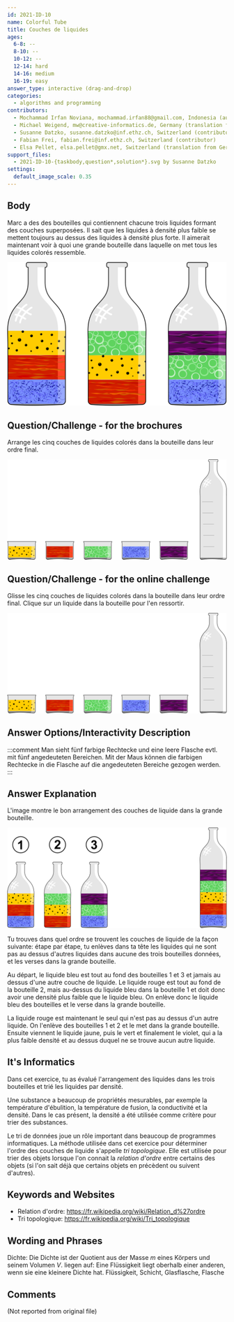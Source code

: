 ```yaml
---
id: 2021-ID-10
name: Colorful Tube
title: Couches de liquides
ages:
  6-8: --
  8-10: --
  10-12: --
  12-14: hard
  14-16: medium
  16-19: easy
answer_type: interactive (drag-and-drop)
categories:
  - algorithms and programming
contributors:
  - Mochammad Irfan Noviana, mochammad.irfan88@gmail.com, Indonesia (author)
  - Michael Weigend, mw@creative-informatics.de, Germany (translation from English into German)
  - Susanne Datzko, susanne.datzko@inf.ethz.ch, Switzerland (contributor, graphics)
  - Fabian Frei, fabian.frei@inf.ethz.ch, Switzerland (contributor)
  - Elsa Pellet, elsa.pellet@gmx.net, Switzerland (translation from German into French)
support_files:
  - 2021-ID-10-{taskbody,question*,solution*}.svg by Susanne Datzko
settings:
  default_image_scale: 0.35
---
```



## Body

Marc a des des bouteilles qui contiennent chacune trois liquides formant des couches superposées. Il sait que les liquides à densité plus faible se mettent toujours au dessus des liquides à densité plus forte. Il aimerait maintenant voir à quoi une grande bouteille dans laquelle on met tous les liquides colorés ressemble.

![](graphics/2021-ID-10-taskbody.svg "3 bouteilles avec des liquides colorés")


## Question/Challenge - for the brochures

Arrange les cinq couches de liquides colorés dans la bouteille dans leur ordre final. 


![](graphics/2021-ID-10-question.svg "liquides et bouteille")


## Question/Challenge - for the online challenge

Glisse les cinq couches de liquides colorés dans la bouteille dans leur ordre final. Clique sur un liquide dans la bouteille pour l'en ressortir.

![](interactivity/2021-ID-10-question-interactive.svg "question 2021-ID-10")


## Answer Options/Interactivity Description

<!-- empty -->

:::comment
Man sieht fünf farbige Rechtecke und eine leere Flasche evtl. mit fünf angedeuteten Bereichen. Mit der Maus können die farbigen Rechtecke in die Flasche auf die angedeuteten Bereiche gezogen werden.
:::


## Answer Explanation

L'image montre le bon arrangement des couches de liquide dans la grande bouteille.

![](graphics/2021-ID-10-solution-compatible.svg "Explications")

Tu trouves dans quel ordre se trouvent les couches de liquide de la façon suivante: étape par étape, tu enlèves dans ta tête les liquides qui ne sont pas au dessus d'autres liquides dans aucune des trois bouteilles données, et les verses dans la grande bouteille.

Au départ, le liquide bleu est tout au fond des bouteilles 1 et 3 et jamais au dessus d'une autre couche de liquide. Le liquide rouge est tout au fond de la bouteille 2, mais au-dessus du liquide bleu dans la bouteille 1 et doit donc avoir une densité plus faible que le liquide bleu. On enlève donc le liquide bleu des bouteilles et le verse dans la grande bouteille.

La liquide rouge est maintenant le seul qui n'est pas au dessus d'un autre liquide. On l'enlève des bouteilles 1 et 2 et le met dans la grande bouteille. Ensuite viennent le liquide jaune, puis le vert et finalement le violet, qui a la plus faible densité et au dessus duquel ne se trouve aucun autre liquide.


## It's Informatics

Dans cet exercice, tu as évalué l'arrangement des liquides dans les trois bouteilles et trié les liquides par densité.

Une substance a beaucoup de propriétés mesurables, par exemple la température d'ébulition, la température de fusion, la conductivité et la densité. Dans le cas présent, la densité a été utilisée comme critère pour trier des substances.

Le tri de données joue un rôle important dans beaucoup de programmes informatiques. La méthode utilisée dans cet exercice pour déterminer l'ordre des couches de liquide s'appelle _tri topologique_. Elle est utilisée pour trier des objets lorsque l'on connait la _relation d'ordre_ entre certains des objets (si l'on sait déjà que certains objets en précèdent ou suivent d'autres).



## Keywords and Websites

 - Relation d'ordre: https://fr.wikipedia.org/wiki/Relation_d%27ordre
 - Tri topologique: https://fr.wikipedia.org/wiki/Tri_topologique


## Wording and Phrases

Dichte: Die Dichte ist der Quotient aus der Masse $m$ eines Körpers und seinem Volumen $V$.
liegen auf: Eine Flüssigkeit liegt oberhalb einer anderen, wenn sie eine kleinere Dichte hat.
Flüssigkeit, Schicht, Glasflasche, Flasche


## Comments

(Not reported from original file)

